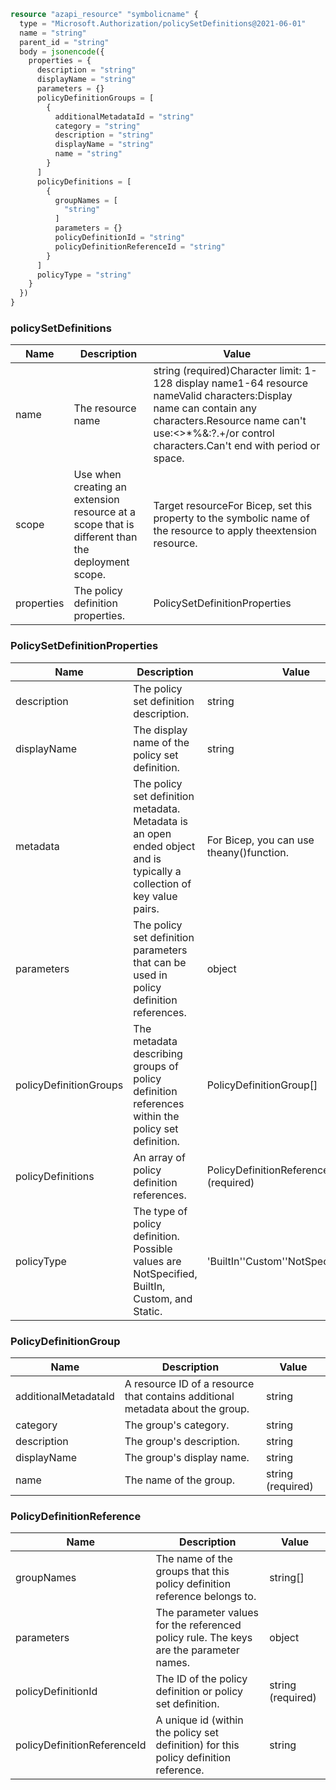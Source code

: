 ```terraform
resource "azapi_resource" "symbolicname" {
  type = "Microsoft.Authorization/policySetDefinitions@2021-06-01"
  name = "string"
  parent_id = "string"
  body = jsonencode({
    properties = {
      description = "string"
      displayName = "string"
      parameters = {}
      policyDefinitionGroups = [
        {
          additionalMetadataId = "string"
          category = "string"
          description = "string"
          displayName = "string"
          name = "string"
        }
      ]
      policyDefinitions = [
        {
          groupNames = [
            "string"
          ]
          parameters = {}
          policyDefinitionId = "string"
          policyDefinitionReferenceId = "string"
        }
      ]
      policyType = "string"
    }
  })
}

```

### policySetDefinitions

| Name | Description | Value |
|-|-|-|
| name | The resource name | string (required)Character limit: 1-128 display name1-64 resource nameValid characters:Display name can contain any characters.Resource name can't use:<>*%&:\?.+/or control characters.Can't end with period or space. |
| scope | Use when creating an extension resource at a scope that is different than the deployment scope. | Target resourceFor Bicep, set this property to the symbolic name of the resource to apply theextension resource. |
| properties | The policy definition properties. | PolicySetDefinitionProperties |


### PolicySetDefinitionProperties

| Name | Description | Value |
|-|-|-|
| description | The policy set definition description. | string |
| displayName | The display name of the policy set definition. | string |
| metadata | The policy set definition metadata.  Metadata is an open ended object and is typically a collection of key value pairs. | For Bicep, you can use theany()function. |
| parameters | The policy set definition parameters that can be used in policy definition references. | object |
| policyDefinitionGroups | The metadata describing groups of policy definition references within the policy set definition. | PolicyDefinitionGroup[] |
| policyDefinitions | An array of policy definition references. | PolicyDefinitionReference[] (required) |
| policyType | The type of policy definition. Possible values are NotSpecified, BuiltIn, Custom, and Static. | 'BuiltIn''Custom''NotSpecified''Static' |


### PolicyDefinitionGroup

| Name | Description | Value |
|-|-|-|
| additionalMetadataId | A resource ID of a resource that contains additional metadata about the group. | string |
| category | The group's category. | string |
| description | The group's description. | string |
| displayName | The group's display name. | string |
| name | The name of the group. | string (required) |


### PolicyDefinitionReference

| Name | Description | Value |
|-|-|-|
| groupNames | The name of the groups that this policy definition reference belongs to. | string[] |
| parameters | The parameter values for the referenced policy rule. The keys are the parameter names. | object |
| policyDefinitionId | The ID of the policy definition or policy set definition. | string (required) |
| policyDefinitionReferenceId | A unique id (within the policy set definition) for this policy definition reference. | string |


